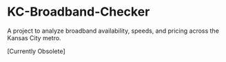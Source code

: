 # KC-Broadband-Checker
A project to analyze broadband availability, speeds, and pricing across the Kansas City metro. 

[Currently Obsolete]
